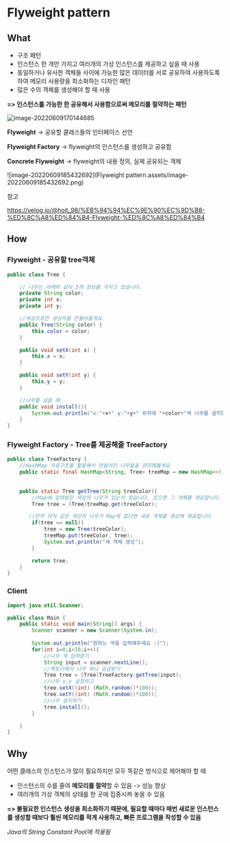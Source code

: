 # Flyweight pattern



## What

- 구조 패턴
- 인스턴스 한 개만 가지고 여러개의 가상 인스턴스를 제공하고 싶을 때 사용
- 동일하거나 유사한 객체들 사이에 가능한 많은 데이터를 서로 공유하여 사용하도록 하여 메모리 사용량을 최소화하는 디자인 패턴
- 많은 수의 객체를 생성해야 할 때 사용

**=> 인스턴스를 가능한 한 공유해서 사용함으로써 메모리를 절약하는 패턴**



![image-20220609170144685](C:\Users\User\AppData\Roaming\Typora\typora-user-images\image-20220609170144685.png)

**Flyweight** -> 공유할 클래스들의 인터페이스 선언

**Flyweight Factory** -> flyweight의 인스턴스를 생성하고 공유함

**Concrete Flyweight** -> flyweight의 내용 정의, 실제 공유되는 객체





![image-20220609185432692](Flyweight pattern.assets/image-20220609185432692.png)

참고

https://velog.io/@hoit_98/%EB%94%94%EC%9E%90%EC%9D%B8-%ED%8C%A8%ED%84%B4-Flyweight-%ED%8C%A8%ED%84%B4





## How

### **Flyweight** - 공유할 tree객체

```java
public class Tree {

    // 나무는 아래와 같이 3개 정보를 가지고 있습니다.
    private String color;
    private int x;
    private int y;

    //색상으로만 생성자를 만들어줄게요.
    public Tree(String color) {
        this.color = color;
    }

    public void setX(int x) {
        this.x = x;
    }

    public void setY(int y) {
        this.y = y;
    }

    //나무를 심을 때
    public void install(){
        System.out.println("x:"+x+" y:"+y+" 위치에 "+color+"색 나무를 설치했습니다!");
    }
}
```

### Flyweight Factory - Tree를 제공해줄 TreeFactory

```java
public class TreeFactory {
    //HashMap 자료구조를 활용해서 만들어진 나무들을 관리해볼게요
    public static final HashMap<String, Tree> treeMap = new HashMap<>();
    
   
    public static Tree getTree(String treeColor){
        //Map에 입력받은 색상의 나무가 있는지 찾습니다. 있으면 그 객체를 제공합니다.
        Tree tree = (Tree)treeMap.get(treeColor); 

       //만약 아직 같은 색상의 나무가 Map에 없다면 새로 객체를 생성해 제공합니다.
        if(tree == null){
            tree = new Tree(treeColor);
            treeMap.put(treeColor, tree);
            System.out.println("새 객체 생성");
        }

        return tree;
    }
}
```

### Client

```java
import java.util.Scanner;

public class Main {
    public static void main(String[] args) {
        Scanner scanner = new Scanner(System.in);
        
        System.out.println("원하는 색을 입력해주세요 :)");
        for(int i=0;i<10;i++){
            //나무 색 입력받기
            String input = scanner.nextLine();
            //팩토리에서 나무 하나 공급받기
            Tree tree = (Tree)TreeFactory.getTree(input);
            //나무 x,y 설정하고
            tree.setX((int) (Math.random()*100));
            tree.setY((int) (Math.random()*100));
            //나무 설치하기
            tree.install();
        }

    }
}
```



## Why

어떤 클래스의 인스턴스가  많이 필요하지만 모두 똑같은 방식으로 제어해야 할 때 

- 인스턴스의 수를 줄여 **메모리를 절약**할 수 있음 -> 성능 향상
- 여러개의 가상 객체의 상태를 한 곳에 집중시켜 놓을 수 있음

**=> 불필요한 인스턴스 생성을 최소화하기 때문에, 필요할 때마다 매번 새로운 인스턴스를 생성할 때보다 훨씬 메모리를 적게 사용하고, 빠른 프로그램을 작성할 수 있음**



*Java의 String Constant Pool에 적용됨*

